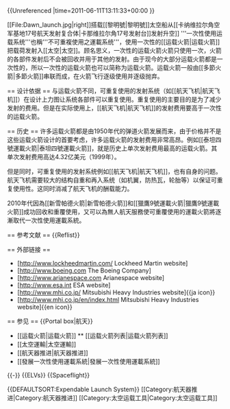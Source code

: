 {{Unreferenced |time=2011-06-11T13:11:33+00:00 }}

[[File:Dawn_launch.jpg|right]]搭载[[黎明號|黎明號]]太空船从[[卡纳维拉尔角空军基地17号航天发射复合体|卡那维拉尔角17号发射台]]发射升空]]
'''一次性使用运载系统'''也稱'''不可重複使用之運載系统'''，使用一次性的[[运载火箭|运载火箭]]把载荷发射入[[太空|太空]]。顾名思义，一次性的运载火箭火箭只使用一次，火箭的各部件发射后不会被回收并用于其他的发射。由于现今的大部分运载火箭都是一次性的，所以一次性的运载火箭也可以简称为运载火箭。运载火箭一般由[[多節火箭|多節火箭]]串联而成，在火箭飞行逐级使用并逐级抛弃。

== 设计依据 ==
与运载火箭不同，可重复使用的发射系统（如[[航天飞机|航天飞机]]）在设计上力图让系统各部件可以重复使用。重复使用的主要目的是为了减少发射的费用。但是在实际使用上，[[航天飞机|航天飞机]]的发射费用要高于一次性的运载火箭。

== 历史 ==
许多运载火箭都是由1950年代的弹道火箭发展而来，由于价格并不是这些运载火箭设计的首要考虑，许多运载火箭的发射费用非常高昂。例如[[泰坦四號運載火箭|泰坦四號運載火箭]]，就是历史上单次发射费用最高的运载火箭。其单次发射费用高达4.32亿美元（1999年）。

但是同时，可重复使用的发射系统例如[[航天飞机|航天飞机]]，也有自身的问题。航天飞机需要较大的结构自重和再入系统（如机翼，防热瓦，轮胎等）以保证可重复使用性。这同时消减了航天飞机的酬载能力。

2010年代因為[[新雪帕德火箭|新雪帕德火箭]]和[[獵鷹9號運載火箭|獵鷹9號運載火箭]]成功回收和重覆使用，又可以為無人航天服務使可重覆使用的運載火箭將逐漸取代一次性使用運載系統。

== 参考文献 ==
{{Reflist}}

== 外部链接 ==
* [http://www.lockheedmartin.com/ Lockheed Martin website]
* [http://www.boeing.com The Boeing Company]
* [http://www.arianespace.com Arianespace website]
* [http://www.esa.int ESA website]
* [http://www.mhi.co.jp/ Mitsubishi Heavy Industries website]{{ja icon}}
* [http://www.mhi.co.jp/en/index.html Mitsubishi Heavy Industries website]{{en icon}}

== 参见 ==
{{Portal box|航天}}
* [[运载火箭|运载火箭]]
** [[运载火箭列表|运载火箭列表]]
* [[太空運輸|太空運輸]]
* [[航天器推进|航天器推进]]
* [[發展一次性使用運載系統|發展一次性使用運載系統]]

{{-}}
{{ELVs}}
{{Spaceflight}}

{{DEFAULTSORT:Expendable Launch System}}
[[Category:航天器推进|Category:航天器推进]]
[[Category:太空运载工具|Category:太空运载工具]]